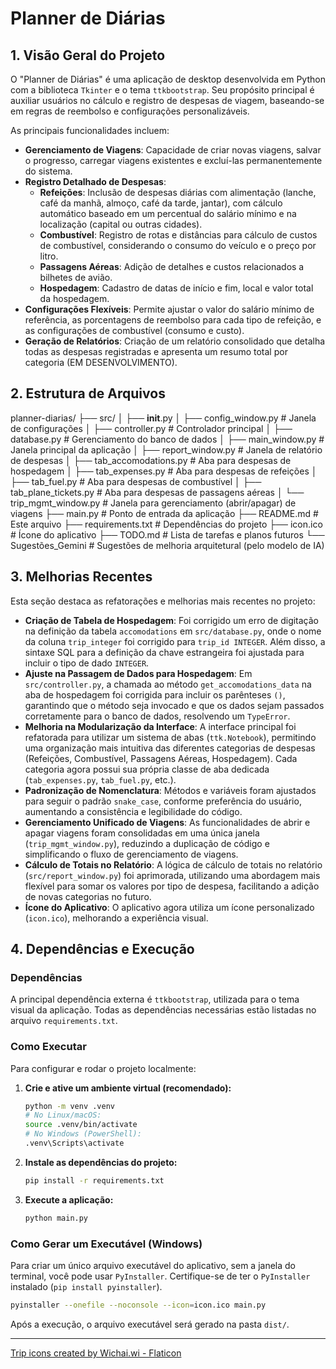 # Planner de Diárias

## 1. Visão Geral do Projeto

O "Planner de Diárias" é uma aplicação de desktop desenvolvida em Python com a biblioteca `Tkinter` e o tema `ttkbootstrap`. Seu propósito principal é auxiliar usuários no cálculo e registro de despesas de viagem, baseando-se em regras de reembolso e configurações personalizáveis.

As principais funcionalidades incluem:

-   **Gerenciamento de Viagens**: Capacidade de criar novas viagens, salvar o progresso, carregar viagens existentes e excluí-las permanentemente do sistema.
-   **Registro Detalhado de Despesas**:
    -   **Refeições**: Inclusão de despesas diárias com alimentação (lanche, café da manhã, almoço, café da tarde, jantar), com cálculo automático baseado em um percentual do salário mínimo e na localização (capital ou outras cidades).
    -   **Combustível**: Registro de rotas e distâncias para cálculo de custos de combustível, considerando o consumo do veículo e o preço por litro.
    -   **Passagens Aéreas**: Adição de detalhes e custos relacionados a bilhetes de avião.
    -   **Hospedagem**: Cadastro de datas de início e fim, local e valor total da hospedagem.
-   **Configurações Flexíveis**: Permite ajustar o valor do salário mínimo de referência, as porcentagens de reembolso para cada tipo de refeição, e as configurações de combustível (consumo e custo).
-   **Geração de Relatórios**: Criação de um relatório consolidado que detalha todas as despesas registradas e apresenta um resumo total por categoria (EM DESENVOLVIMENTO).

## 2. Estrutura de Arquivos

planner-diarias/
├── src/
│ ├── __init__.py
│ ├── config_window.py          # Janela de configurações
│ ├── controller.py             # Controlador principal
│ ├── database.py               # Gerenciamento do banco de dados
│ ├── main_window.py            # Janela principal da aplicação
│ ├── report_window.py          # Janela de relatório de despesas
│ ├── tab_accomodations.py      # Aba para despesas de hospedagem
│ ├── tab_expenses.py           # Aba para despesas de refeições
│ ├── tab_fuel.py               # Aba para despesas de combustível
│ ├── tab_plane_tickets.py      # Aba para despesas de passagens aéreas
│ └── trip_mgmt_window.py       # Janela para gerenciamento (abrir/apagar) de viagens
├── main.py                     # Ponto de entrada da aplicação
├── README.md                   # Este arquivo
├── requirements.txt            # Dependências do projeto
├── icon.ico                    # Ícone do aplicativo
├── TODO.md                     # Lista de tarefas e planos futuros
└── Sugestões_Gemini            # Sugestões de melhoria arquitetural (pelo modelo de IA)

## 3. Melhorias Recentes

Esta seção destaca as refatorações e melhorias mais recentes no projeto:

*   **Criação de Tabela de Hospedagem**: Foi corrigido um erro de digitação na definição da tabela `accomodations` em `src/database.py`, onde o nome da coluna `trip_integer` foi corrigido para `trip_id INTEGER`. Além disso, a sintaxe SQL para a definição da chave estrangeira foi ajustada para incluir o tipo de dado `INTEGER`.
*   **Ajuste na Passagem de Dados para Hospedagem**: Em `src/controller.py`, a chamada ao método `get_accomodations_data` na aba de hospedagem foi corrigida para incluir os parênteses `()`, garantindo que o método seja invocado e que os dados sejam passados corretamente para o banco de dados, resolvendo um `TypeError`.
*   **Melhoria na Modularização da Interface**: A interface principal foi refatorada para utilizar um sistema de abas (`ttk.Notebook`), permitindo uma organização mais intuitiva das diferentes categorias de despesas (Refeições, Combustível, Passagens Aéreas, Hospedagem). Cada categoria agora possui sua própria classe de aba dedicada (`tab_expenses.py`, `tab_fuel.py`, etc.).
*   **Padronização de Nomenclatura**: Métodos e variáveis foram ajustados para seguir o padrão `snake_case`, conforme preferência do usuário, aumentando a consistência e legibilidade do código.
*   **Gerenciamento Unificado de Viagens**: As funcionalidades de abrir e apagar viagens foram consolidadas em uma única janela (`trip_mgmt_window.py`), reduzindo a duplicação de código e simplificando o fluxo de gerenciamento de viagens.
*   **Cálculo de Totais no Relatório**: A lógica de cálculo de totais no relatório (`src/report_window.py`) foi aprimorada, utilizando uma abordagem mais flexível para somar os valores por tipo de despesa, facilitando a adição de novas categorias no futuro.
*   **Ícone do Aplicativo**: O aplicativo agora utiliza um ícone personalizado (`icon.ico`), melhorando a experiência visual.

## 4. Dependências e Execução

### Dependências

A principal dependência externa é `ttkbootstrap`, utilizada para o tema visual da aplicação. Todas as dependências necessárias estão listadas no arquivo `requirements.txt`.

### Como Executar

Para configurar e rodar o projeto localmente:

1.  **Crie e ative um ambiente virtual (recomendado):**
    ```bash
    python -m venv .venv
    # No Linux/macOS:
    source .venv/bin/activate
    # No Windows (PowerShell):
    .venv\Scripts\activate
    ```

2.  **Instale as dependências do projeto:**
    ```bash
    pip install -r requirements.txt
    ```

3.  **Execute a aplicação:**
    ```bash
    python main.py
    ```

### Como Gerar um Executável (Windows)

Para criar um único arquivo executável do aplicativo, sem a janela do terminal, você pode usar `PyInstaller`. Certifique-se de ter o `PyInstaller` instalado (`pip install pyinstaller`).

```bash
pyinstaller --onefile --noconsole --icon=icon.ico main.py
```

Após a execução, o arquivo executável será gerado na pasta `dist/`.


---

<a href="https://www.flaticon.com/free-icons/trip" title="trip icons">Trip icons created by Wichai.wi - Flaticon</a>